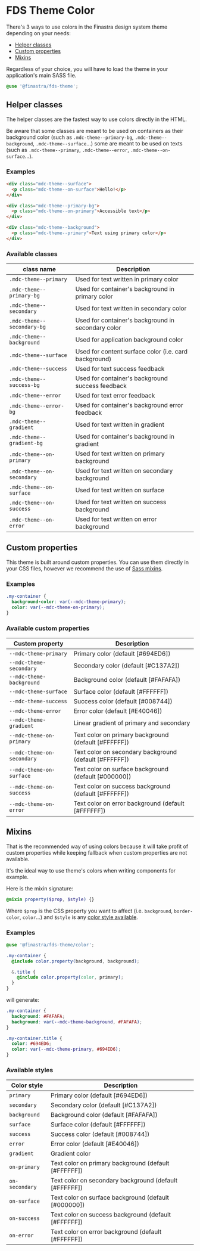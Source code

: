 # FDS Theme Color

There's 3 ways to use colors in the Finastra design system theme depending on your needs:

- [Helper classes](#helper-classes)
- [Custom properties](#custom-properties)
- [Mixins](#mixins)

Regardless of your choice, you will have to load the theme in your application's main SASS file.

```SCSS
@use '@finastra/fds-theme';
```

## Helper classes

The helper classes are the fastest way to use colors directly in the HTML.

Be aware that some classes are meant to be used on containers as their background color (such as `.mdc-theme--primary-bg`, `.mdc-theme--background`, `.mdc-theme--surface`...) some are meant to be used on texts (such as `.mdc-theme--primary`, `.mdc-theme--error`, `.mdc-theme--on-surface`...).

### Examples

```HTML
<div class="mdc-theme--surface">
  <p class="mdc-theme--on-surface">Hello!</p>
</div>
```

```HTML
<div class="mdc-theme--primary-bg">
  <p class="mdc-theme--on-primary">Accessible text</p>
</div>
```

```HTML
<div class="mdc-theme--background">
  <p class="mdc-theme--primary">Text using primary color</p>
</div>
```

### Available classes

| class name                 | Description                                           |
| -------------------------- | ----------------------------------------------------- |
| `.mdc-theme--primary`      | Used for text written in primary color                |
| `.mdc-theme--primary-bg`   | Used for container's background in primary color      |
| `.mdc-theme--secondary`    | Used for text written in secondary color              |
| `.mdc-theme--secondary-bg` | Used for container's background in secondary color    |
| `.mdc-theme--background`   | Used for application background color                 |
| `.mdc-theme--surface`      | Used for content surface color (i.e. card background) |
| `.mdc-theme--success`      | Used for text success feedback                        |
| `.mdc-theme--success-bg`   | Used for container's background success feedback      |
| `.mdc-theme--error`        | Used for text error feedback                          |
| `.mdc-theme--error-bg`     | Used for container's background error feedback        |
| `.mdc-theme--gradient`     | Used for text written in gradient                     |
| `.mdc-theme--gradient-bg`  | Used for container's background in gradient           |
| `.mdc-theme--on-primary`   | Used for text written on primary background           |
| `.mdc-theme--on-secondary` | Used for text written on secondary background         |
| `.mdc-theme--on-surface`   | Used for text written on surface                      |
| `.mdc-theme--on-success`   | Used for text written on success background           |
| `.mdc-theme--on-error`     | Used for text written on error background             |

## Custom properties

This theme is built around custom properties. You can use them directly in your CSS files, however we recommend the use of [Sass mixins](#mixins).

### Examples

```CSS
.my-container {
  background-color: var(--mdc-theme-primary);
  color: var(--mdc-theme-on-primary);
}
```

### Available custom properties

| Custom property            | Description                                            |
| -------------------------- | ------------------------------------------------------ |
| `--mdc-theme-primary`      | Primary color (default [#694ED6])                      |
| `--mdc-theme-secondary`    | Secondary color (default [#C137A2])                    |
| `--mdc-theme-background`   | Background color (default [#FAFAFA])                   |
| `--mdc-theme-surface`      | Surface color (default [#FFFFFF])                      |
| `--mdc-theme-success`      | Success color (default [#008744])                      |
| `--mdc-theme-error`        | Error color (default [#E40046])                        |
| `--mdc-theme-gradient`     | Linear gradient of primary and secondary               |
| `--mdc-theme-on-primary`   | Text color on primary background (default [#FFFFFF])   |
| `--mdc-theme-on-secondary` | Text color on secondary background (default [#FFFFFF]) |
| `--mdc-theme-on-surface`   | Text color on surface background (default [#000000])   |
| `--mdc-theme-on-success`   | Text color on success background (default [#FFFFFF])   |
| `--mdc-theme-on-error`     | Text color on error background (default [#FFFFFF])     |

## Mixins

That is the recommended way of using colors because it will take profit of custom properties while keeping fallback when custom properties are not available.

It's the ideal way to use theme's colors when writing components for example.

Here is the mixin signature:

```SCSS
@mixin property($prop, $style) {}
```

Where `$prop` is the CSS property you want to affect (i.e. `background`, `border-color`, `color`...)
and `$style` is any [color style available](#available-styles).

### Examples

```SCSS
@use '@finastra/fds-theme/color';

.my-container {
  @include color.property(background, background);

  &.title {
    @include color.property(color, primary);
  }
}
```

will generate:

```SCSS
.my-container {
  background: #FAFAFA;
  background: var(--mdc-theme-background, #FAFAFA);
}

.my-container.title {
  color: #694ED6;
  color: var(--mdc-theme-primary, #694ED6);
}
```

### Available styles

| Color style    | Description                                            |
| -------------- | ------------------------------------------------------ |
| `primary`      | Primary color (default [#694ED6])                      |
| `secondary`    | Secondary color (default [#C137A2])                    |
| `background`   | Background color (default [#FAFAFA])                   |
| `surface`      | Surface color (default [#FFFFFF])                      |
| `success`      | Success color (default [#008744])                      |
| `error`        | Error color (default [#E40046])                        |
| `gradient`     | Gradient color                                         |
| `on-primary`   | Text color on primary background (default [#FFFFFF])   |
| `on-secondary` | Text color on secondary background (default [#FFFFFF]) |
| `on-surface`   | Text color on surface background (default [#000000])   |
| `on-success`   | Text color on success background (default [#FFFFFF])   |
| `on-error`     | Text color on error background (default [#FFFFFF])     |
